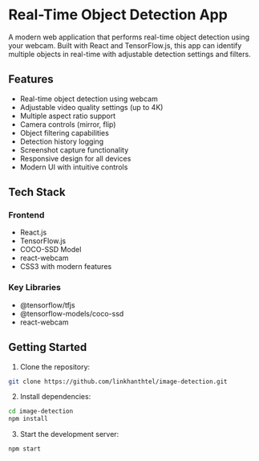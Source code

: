 # Real-Time Object Detection App

A modern web application that performs real-time object detection using your webcam. Built with React and TensorFlow.js, this app can identify multiple objects in real-time with adjustable detection settings and filters.

## Features

- Real-time object detection using webcam
- Adjustable video quality settings (up to 4K)
- Multiple aspect ratio support
- Camera controls (mirror, flip)
- Object filtering capabilities
- Detection history logging
- Screenshot capture functionality
- Responsive design for all devices
- Modern UI with intuitive controls

## Tech Stack

### Frontend
- React.js
- TensorFlow.js
- COCO-SSD Model
- react-webcam
- CSS3 with modern features

### Key Libraries
- @tensorflow/tfjs
- @tensorflow-models/coco-ssd
- react-webcam

## Getting Started

1. Clone the repository:
```bash
git clone https://github.com/linkhanthtel/image-detection.git
```

2. Install dependencies:
```bash
cd image-detection
npm install
```

3. Start the development server:
```bash
npm start
```
